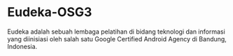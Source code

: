 # Eudeka-OSG3
Eudeka adalah sebuah lembaga pelatihan di bidang teknologi dan informasi yang diinisiasi oleh salah satu Google Certified Android Agency di Bandung, Indonesia.
